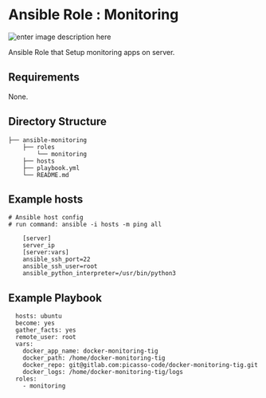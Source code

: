 # Ansible Role : Monitoring

![enter image description here](https://www.eginnovations.com/blog-amp/wp-content/uploads/2019/08/universal-management-pack-scom-1024x768.jpg)

Ansible Role that Setup monitoring apps on server.

## Requirements

None.

## Directory Structure

    ├── ansible-monitoring
        ├── roles
            └── monitoring
        ├── hosts
        ├── playbook.yml
        └── README.md

## Example hosts

    # Ansible host config
    # run command: ansible -i hosts -m ping all
    
        [server]
        server_ip
        [server:vars]
        ansible_ssh_port=22
        ansible_ssh_user=root
        ansible_python_interpreter=/usr/bin/python3

## Example Playbook

      hosts: ubuntu
      become: yes
      gather_facts: yes
      remote_user: root
      vars:
        docker_app_name: docker-monitoring-tig
        docker_path: /home/docker-monitoring-tig
        docker_repo: git@gitlab.com:picasso-code/docker-monitoring-tig.git
        docker_logs: /home/docker-monitoring-tig/logs
      roles:
        - monitoring
